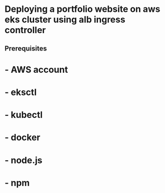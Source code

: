 # Deploying a portfolio website on aws eks cluster using alb ingress controller

## Prerequisites
# - AWS account
# - eksctl
# - kubectl
# - docker
# - node.js
# - npm
